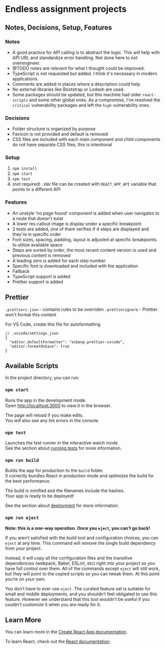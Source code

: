# Endless assignment projects

## Notes, Decisions, Setup, Features

### Notes

- A good practice for API calling is to abstract the logic. This will help with API URL and standardize error handling. Not done here to not overengineer.
- @TODO notes are relevant for what I thought could be improved.
- TypeScript is not requested but added. I think it's necessary in modern applications.
- Comments are added in places where a description could help.
- No external libraries like Bootstrap or Lodash are used.
- Some packages should be updated, but this machine had older `react-scripts` and some other global ones. As a compromise, I've resolved the `critical` vulnerability packages and left the `high` vulnerability ones.

### Decisions

- Folder structure is organized by purpose
- Favicon is not provided and default is removed
- CSS files are included with each main component and child components do not have separate CSS files, this is intentional

### Setup

1. `npm install`
2. `npm start`
3. `npm test`
4. (not required) `.ENV` file can be created with `REACT_APP_API` variable that points to a different API

### Features

- An unstyle 'no page found' component is added when user navigates to a route that doesn't exist
- A lower res callout image is display under a specific breakpoint
- 2 tests are added, one of them verifies if 4 steps are displayed and they're in specific order
- Font sizes, spacing, padding, layout is adjusted at specific breakpoints to utilize available space
- Steps are sorted by order, the most recent content version is used and previous content is removed
- A leading zero is added for each step number
- Specific font is downloaded and included with the application
- Fallback
- TypeScript support is added
- Prettier support is added

## Prettier

`.prettierc.json` - contains rules to be overriden
`.prettierignore` - Prettier won't format this content

For VS Code, create this file for autoformatting

```
// .vscode/settings.json
{
  "editor.defaultFormatter": "esbenp.prettier-vscode",
  "editor.formatOnSave": true
}
```

## Available Scripts

In the project directory, you can run:

### `npm start`

Runs the app in the development mode.\
Open [http://localhost:3000](http://localhost:3000) to view it in the browser.

The page will reload if you make edits.\
You will also see any lint errors in the console.

### `npm test`

Launches the test runner in the interactive watch mode.\
See the section about [running tests](https://facebook.github.io/create-react-app/docs/running-tests) for more information.

### `npm run build`

Builds the app for production to the `build` folder.\
It correctly bundles React in production mode and optimizes the build for the best performance.

The build is minified and the filenames include the hashes.\
Your app is ready to be deployed!

See the section about [deployment](https://facebook.github.io/create-react-app/docs/deployment) for more information.

### `npm run eject`

**Note: this is a one-way operation. Once you `eject`, you can’t go back!**

If you aren’t satisfied with the build tool and configuration choices, you can `eject` at any time. This command will remove the single build dependency from your project.

Instead, it will copy all the configuration files and the transitive dependencies (webpack, Babel, ESLint, etc) right into your project so you have full control over them. All of the commands except `eject` will still work, but they will point to the copied scripts so you can tweak them. At this point you’re on your own.

You don’t have to ever use `eject`. The curated feature set is suitable for small and middle deployments, and you shouldn’t feel obligated to use this feature. However we understand that this tool wouldn’t be useful if you couldn’t customize it when you are ready for it.

## Learn More

You can learn more in the [Create React App documentation](https://facebook.github.io/create-react-app/docs/getting-started).

To learn React, check out the [React documentation](https://reactjs.org/).
